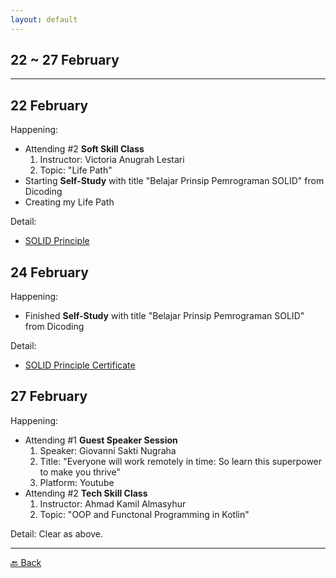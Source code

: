 ```yaml
---
layout: default
---
```


## 22 ~ 27 February
* * *

22 February
---
Happening:

- Attending #2 **Soft Skill Class**
    1. Instructor: Victoria Anugrah Lestari
    1. Topic: "Life Path"
- Starting **Self-Study** with title "Belajar Prinsip Pemrograman SOLID" from Dicoding
- Creating my Life Path
  
Detail: 
- [SOLID Principle](https://www.dicoding.com/academies/169)

24 February
---
Happening:

- Finished **Self-Study** with title "Belajar Prinsip Pemrograman SOLID" from Dicoding
  
Detail:  
- [SOLID Principle Certificate](https://www.dicoding.com/certificates/JMZVM4WLQZN9)

27 February
---
Happening:

- Attending #1 **Guest Speaker Session**
    1. Speaker: Giovanni Sakti Nugraha
    1. Title: "Everyone will work remotely in time: So learn this superpower to make you thrive"
    1. Platform: Youtube
- Attending #2 **Tech Skill Class**
    1. Instructor: Ahmad Kamil Almasyhur
    1. Topic: "OOP and Functonal Programming in Kotlin"

Detail: Clear as above.

* * *
[🔙 Back](./../)